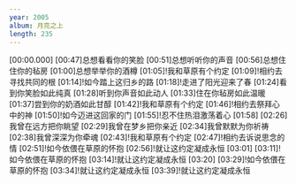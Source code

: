 ```yaml
---
year: 2005
album: 月亮之上
length: 235
---
```

[00:00.000]
[00:47]总想看看你的笑脸
[00:51]总想听听你的声音
[00:56]总想住住你的毡房
[01:00]总想举举你的酒樽
[01:05]!我和草原有个约定
[01:09]!相约去寻找共同的根
[01:14]!如今踏上这归乡的路
[01:18]!走进了阳光迎来了春
[01:24]看到你笑脸如此纯真
[01:28]听到你声音如此动人
[01:33]住在你毡房如此温暖
[01:37]尝到你的奶酒如此甘醇
[01:42]!我和草原有个约定
[01:46]!相约去祭拜心中的神
[01:50]!如今迈进这回家的门
[01:55]!忍不住热泪激荡着心
[01:58]
[02:26]我曾在远方把你眺望
[02:29]我曾在梦乡把你亲近
[02:34]我曾默默为你祈祷
[02:38]我曾深深为你牵魂
[02:43]!我和草原有个约定
[02:47]!相约去诉说思念的情
[02:51]!如今依偎在草原的怀抱
[02:56]!就让这约定凝成永恒
[03:01]
[03:11]!如今依偎在草原的怀抱
[03:14]!就让这约定凝成永恒
[03:20]
[03:29]!如今依偎在草原的怀抱
[03:34]!就让这约定凝成永恒
[03:39]!就让这约定凝成永恒
